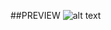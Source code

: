 ##PREVIEW
![alt text](https://cdn.discordapp.com/attachments/939707260597309513/944914672535076894/unknown.png)
